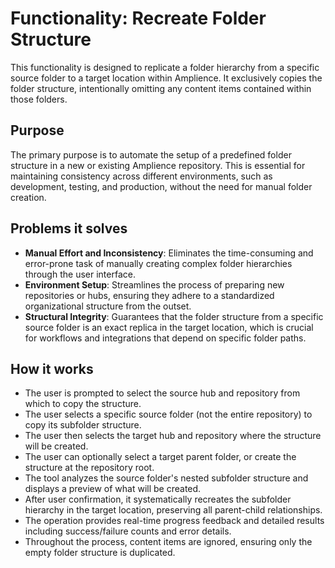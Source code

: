 # Functionality: Recreate Folder Structure

This functionality is designed to replicate a folder hierarchy from a specific
source folder to a target location within Amplience. It exclusively copies the
folder structure, intentionally omitting any content items contained within
those folders.

## Purpose

The primary purpose is to automate the setup of a predefined folder structure in
a new or existing Amplience repository. This is essential for maintaining
consistency across different environments, such as development, testing, and
production, without the need for manual folder creation.

## Problems it solves

- **Manual Effort and Inconsistency**: Eliminates the time-consuming and
  error-prone task of manually creating complex folder hierarchies through the
  user interface.
- **Environment Setup**: Streamlines the process of preparing new repositories
  or hubs, ensuring they adhere to a standardized organizational structure from
  the outset.
- **Structural Integrity**: Guarantees that the folder structure from a specific
  source folder is an exact replica in the target location, which is crucial for
  workflows and integrations that depend on specific folder paths.

## How it works

- The user is prompted to select the source hub and repository from which to
  copy the structure.
- The user selects a specific source folder (not the entire repository) to copy
  its subfolder structure.
- The user then selects the target hub and repository where the structure will
  be created.
- The user can optionally select a target parent folder, or create the structure
  at the repository root.
- The tool analyzes the source folder's nested subfolder structure and displays
  a preview of what will be created.
- After user confirmation, it systematically recreates the subfolder hierarchy
  in the target location, preserving all parent-child relationships.
- The operation provides real-time progress feedback and detailed results
  including success/failure counts and error details.
- Throughout the process, content items are ignored, ensuring only the empty
  folder structure is duplicated.
